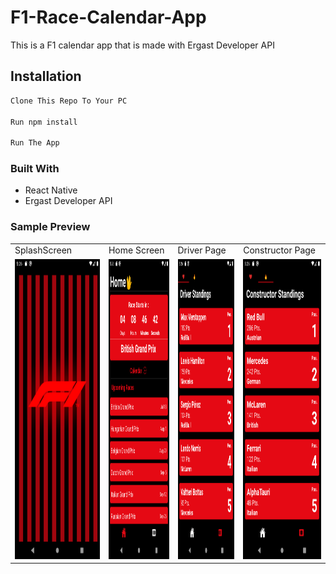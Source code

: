 # F1-Race-Calendar-App

This is a F1 calendar app that is made with Ergast Developer API

## Installation

```bash
Clone This Repo To Your PC

Run npm install

Run The App
```

### Built With

- React Native
- Ergast Developer API

### Sample Preview


 <table>
  <tr>
    <td>SplashScreen</td>
     <td>Home Screen</td>
     <td>Driver Page</td>
    <td>Constructor Page</td>
  </tr>
  <tr>
    <td valign="top"><img src="ScreenShots/Screenshot_1626239718.png" width=480 height=480></td>
    <td valign="top"><img src="ScreenShots/Screenshot_1626239598.png" width=480 height=480></td>
    <td valign="top"><img src="ScreenShots/Screenshot_1626239603.png" width=480 height=480></td>
    <td valign="top"><img src="ScreenShots/Screenshot_1626239605.png" width=480 height=480></td>
  </tr>
 </table>
 
 







